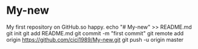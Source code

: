 # My-new
My first repository on GitHub.so happy.
echo "# My-new" >> README.md
git init
git add README.md
git commit -m "first commit"
git remote add origin https://github.com/cici1989/My-new.git
git push -u origin master
